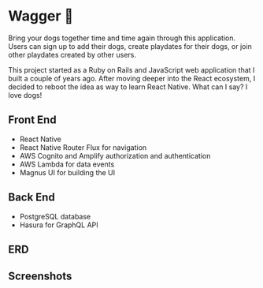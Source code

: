 # Wagger 🐶

Bring your dogs together time and time again through this application. Users can sign up to add their dogs, create playdates for their dogs, or join other playdates created by other users.

This project started as a Ruby on Rails and JavaScript web application that I built a couple of years ago. After moving deeper into the React ecosystem, I decided to reboot the idea as way to learn React Native. What can I say? I love dogs!

## Front End

- React Native
- React Native Router Flux for navigation
- AWS Cognito and Amplify authorization and authentication
- AWS Lambda for data events
- Magnus UI for building the UI

## Back End

- PostgreSQL database
- Hasura for GraphQL API

## ERD

## Screenshots
